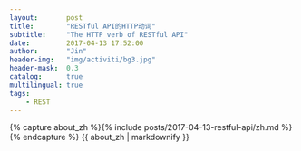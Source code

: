 ```yaml
---
layout:       post
title:        "RESTful API的HTTP动词"
subtitle:     "The HTTP verb of RESTful API"
date:         2017-04-13 17:52:00
author:       "Jin"
header-img:   "img/activiti/bg3.jpg"
header-mask:  0.3
catalog:      true
multilingual: true
tags:
    - REST
---
```


<!-- Chinese Version -->
<div class="zh post-container">
    {% capture about_zh %}{% include posts/2017-04-13-restful-api/zh.md %}{% endcapture %}
    {{ about_zh | markdownify }}
</div>
